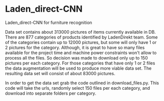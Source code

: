 # Laden_direct-CNN
Laden_direct-CNN for furniture recognition

Data set contains about 313000 pictures of items currently available in DB. There are 877 categories of products identified by LadenDirekt team. 
Some of the categories contain up to 12000 pictures, but some will only have 1 or 2 pictures for the category. 
Although, it is great to have so many files available for the project time and machine power constraints won't allow to process all the files. 
So decision was made to download only up to 150 pictures per each category. For those categories that have only 1 or 2 files the data augmentation 
will be used to produce more viable data set. The resulting data set will consist of about 83000 pictures.

In order to get the data set grab the code outlined in download_files.py. This code will take the urls, randomly select 150 files per each category, 
and download into separate folders per category.
